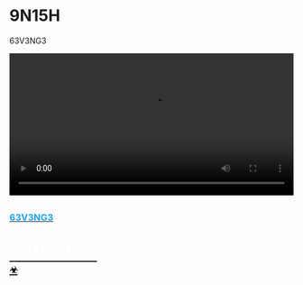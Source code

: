 # 9N15H
63V3NG3 

  <video src="个I乛AM・5H460Ṅ个.gif" style="width:100%;" /><br/>
  
  <h2><font size="3"><a href=><font color="1da1f2">63V3NG3</font>
  
<h2><font color="White" size="6">63V3NG3</font><br>
     	<font color="000000" size="3">☣</font>
